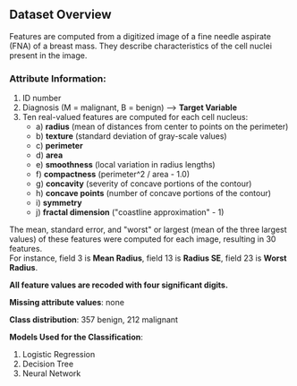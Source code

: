## Dataset Overview

Features are computed from a digitized image of a fine needle aspirate (FNA) of a breast mass. They describe characteristics of the cell nuclei present in the image.

### Attribute Information:

1. ID number
2. Diagnosis (M = malignant, B = benign) --> **Target Variable**
3. Ten real-valued features are computed for each cell nucleus:
    - a) **radius** (mean of distances from center to points on the perimeter)
    - b) **texture** (standard deviation of gray-scale values)
    - c) **perimeter**
    - d) **area**
    - e) **smoothness** (local variation in radius lengths)
    - f) **compactness** (perimeter^2 / area - 1.0)
    - g) **concavity** (severity of concave portions of the contour)
    - h) **concave points** (number of concave portions of the contour)
    - i) **symmetry**
    - j) **fractal dimension** ("coastline approximation" - 1)

The mean, standard error, and "worst" or largest (mean of the three largest values) of these features were computed for each image, resulting in 30 features.  
For instance, field 3 is **Mean Radius**, field 13 is **Radius SE**, field 23 is **Worst Radius**.

**All feature values are recoded with four significant digits.**

**Missing attribute values**: none

**Class distribution**: 357 benign, 212 malignant

**Models Used for the Classification**:
1. Logistic Regression
2. Decision Tree
3. Neural Network
